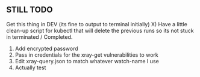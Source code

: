 ## STILL TODO
Get this thing in DEV (its fine to output to terminal initially)
X) Have a little clean-up script for kubectl that will delete the previous runs so its not stuck in terminated / Completed.

1) Add encrypted password
2) Pass in credentials for the xray-get vulnerabilities to work
3) Edit xray-query.json to match whatever watch-name I use
4) Actually test
